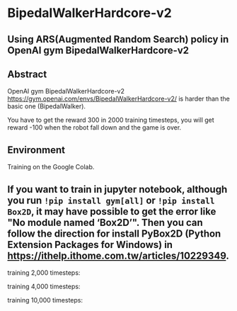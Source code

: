 # BipedalWalkerHardcore-v2
Using ARS(Augmented Random Search) policy in OpenAI gym BipedalWalkerHardcore-v2
---

## Abstract
OpenAI gym BipedalWalkerHardcore-v2 https://gym.openai.com/envs/BipedalWalkerHardcore-v2/ is harder than the basic one (BipedalWalker).

You have to get the reward 300 in 2000 training timesteps, you will get reward -100 when the robot fall down and the game is over.

## Environment
Training on the Google Colab. 

If you want to train in jupyter notebook, although you run ```!pip install gym[all]``` or ```!pip install Box2D```, it may have possible to get the error like "No module named ‘Box2D’". Then you can follow the direction for install PyBox2D 
(Python Extension Packages for Windows) in https://ithelp.ithome.com.tw/articles/10229349.
---

training 2,000 timesteps:

training 4,000 timesteps:

training 10,000 timesteps:


